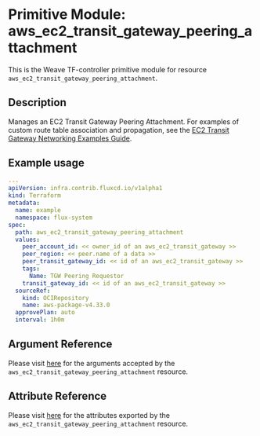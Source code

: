 
# Primitive Module: aws_ec2_transit_gateway_peering_attachment

This is the Weave TF-controller primitive module for resource `aws_ec2_transit_gateway_peering_attachment`.

## Description

Manages an EC2 Transit Gateway Peering Attachment.
For examples of custom route table association and propagation, see the [EC2 Transit Gateway Networking Examples Guide](https://docs.aws.amazon.com/vpc/latest/tgw/TGW_Scenarios.html).

## Example usage

```yaml
---
apiVersion: infra.contrib.fluxcd.io/v1alpha1
kind: Terraform
metadata:
  name: example
  namespace: flux-system
spec:
  path: aws_ec2_transit_gateway_peering_attachment
  values:
    peer_account_id: << owner_id of an aws_ec2_transit_gateway >>
    peer_region: << peer.name of a data >>
    peer_transit_gateway_id: << id of an aws_ec2_transit_gateway >>
    tags:
      Name: TGW Peering Requestor
    transit_gateway_id: << id of an aws_ec2_transit_gateway >>
  sourceRef:
    kind: OCIRepository
    name: aws-package-v4.33.0
  approvePlan: auto
  interval: 1h0m
```

## Argument Reference

Please visit [here](https://registry.terraform.io/providers/hashicorp/aws/4.33.0/docs/resources/iam_policy#argument-reference) for the arguments accepted by the `aws_ec2_transit_gateway_peering_attachment` resource.

## Attribute Reference

Please visit [here](https://registry.terraform.io/providers/hashicorp/aws/4.33.0/docs/resources/iam_policy#attributes-reference) for the attributes exported by the `aws_ec2_transit_gateway_peering_attachment` resource.
